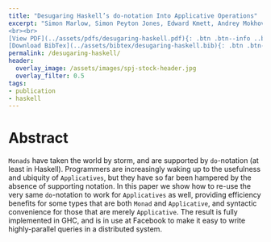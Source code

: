 ```yaml
---
title: "Desugaring Haskell’s do-notation Into Applicative Operations"
excerpt: "Simon Marlow, Simon Peyton Jones, Edward Kmett, Andrey Mokhov <br><br> Published in <em>Haskell Symposium</em>
<br><br>
[View PDF](../assets/pdfs/desugaring-haskell.pdf){: .btn .btn--info ..btn--large}
[Download BibTex](../assets/bibtex/desugaring-haskell.bib){: .btn .btn--info ..btn--large}"
permalink: /desugaring-haskell/
header:
  overlay_image: /assets/images/spj-stock-header.jpg
  overlay_filter: 0.5
tags:
- publication
- haskell
---
```


# Abstract
``Monads`` have taken the world by storm, and are supported by ``do``-notation (at least in Haskell). Programmers are increasingly waking up to the usefulness and ubiquity of ``Applicatives``, but they have so far been hampered by the absence of supporting notation. In this paper we show how to re-use the very same ``do``-notation to work for ``Applicatives`` as well, providing efficiency benefits for some types that are both ``Monad`` and ``Applicative``, and syntactic convenience for those that are merely ``Applicative``. The result is fully implemented in GHC, and is in use at Facebook to make it easy to write highly-parallel queries in a distributed system.
